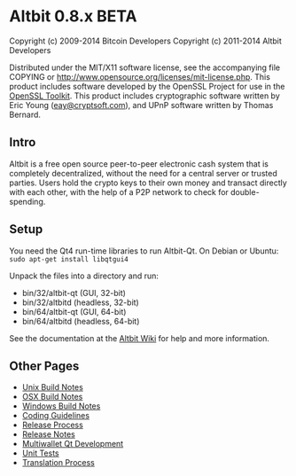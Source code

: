 Altbit 0.8.x BETA
====================

Copyright (c) 2009-2014 Bitcoin Developers
Copyright (c) 2011-2014 Altbit Developers

Distributed under the MIT/X11 software license, see the accompanying
file COPYING or http://www.opensource.org/licenses/mit-license.php.
This product includes software developed by the OpenSSL Project for use in the [OpenSSL Toolkit](http://www.openssl.org/). This product includes
cryptographic software written by Eric Young ([eay@cryptsoft.com](mailto:eay@cryptsoft.com)), and UPnP software written by Thomas Bernard.


Intro
---------------------
Altbit is a free open source peer-to-peer electronic cash system that is
completely decentralized, without the need for a central server or trusted
parties.  Users hold the crypto keys to their own money and transact directly
with each other, with the help of a P2P network to check for double-spending.


Setup
---------------------
You need the Qt4 run-time libraries to run Altbit-Qt. On Debian or Ubuntu:
	`sudo apt-get install libqtgui4`

Unpack the files into a directory and run:

- bin/32/altbit-qt (GUI, 32-bit)
- bin/32/altbitd (headless, 32-bit)
- bin/64/altbit-qt (GUI, 64-bit)
- bin/64/altbitd (headless, 64-bit)

See the documentation at the [Altbit Wiki](http://altbit.info)
for help and more information.


Other Pages
---------------------
- [Unix Build Notes](build-unix.md)
- [OSX Build Notes](build-osx.md)
- [Windows Build Notes](build-msw.md)
- [Coding Guidelines](coding.md)
- [Release Process](release-process.md)
- [Release Notes](release-notes.md)
- [Multiwallet Qt Development](multiwallet-qt.md)
- [Unit Tests](unit-tests.md)
- [Translation Process](translation_process.md)
